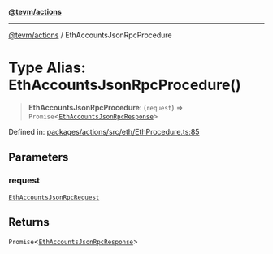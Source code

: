 [**@tevm/actions**](../README.md)

***

[@tevm/actions](../globals.md) / EthAccountsJsonRpcProcedure

# Type Alias: EthAccountsJsonRpcProcedure()

> **EthAccountsJsonRpcProcedure**: (`request`) => `Promise`\<[`EthAccountsJsonRpcResponse`](EthAccountsJsonRpcResponse.md)\>

Defined in: [packages/actions/src/eth/EthProcedure.ts:85](https://github.com/evmts/tevm-monorepo/blob/main/packages/actions/src/eth/EthProcedure.ts#L85)

## Parameters

### request

[`EthAccountsJsonRpcRequest`](EthAccountsJsonRpcRequest.md)

## Returns

`Promise`\<[`EthAccountsJsonRpcResponse`](EthAccountsJsonRpcResponse.md)\>
